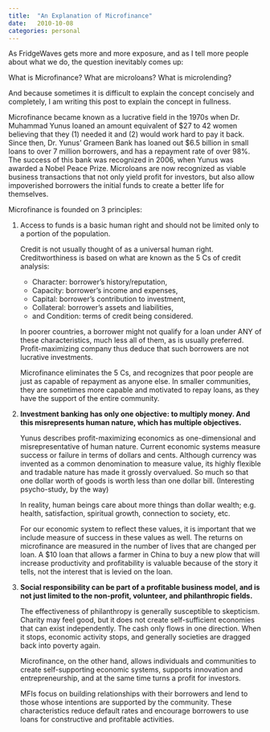 ```yaml
---
title:  "An Explanation of Microfinance"
date:   2010-10-08
categories: personal
---
```


As FridgeWaves gets more and more exposure, and as I tell more people about what we do, the question inevitably comes up:

What is Microfinance? What are microloans? What is microlending?

And because sometimes it is difficult to explain the concept concisely and completely, I am writing this post to explain the concept in fullness.

Microfinance became known as a lucrative field in the 1970s when Dr. Muhammad Yunus loaned an amount equivalent of $27 to 42 women believing that they (1) needed it and (2) would work hard to pay it back. Since then, Dr. Yunus’ Grameen Bank has loaned out $6.5 billion in small loans to over 7 million borrowers, and has a repayment rate of over 98%. The success of this bank was recognized in 2006, when Yunus was awarded a Nobel Peace Prize. Microloans are now recognized as viable business transactions that not only yield profit for investors, but also allow impoverished borrowers the initial funds to create a better life for themselves.

Microfinance is founded on 3 principles:

1. Access to funds is a basic human right and should not be limited only to a portion of the population.

    Credit is not usually thought of as a universal human right. Creditworthiness is based on what are known as the 5 Cs of credit analysis:
    - Character: borrower’s history/reputation,
    - Capacity: borrower’s income and expenses,
    - Capital: borrower’s contribution to investment,
    - Collateral: borrower’s assets and liabilities,
    - and Condition: terms of credit being considered.

    In poorer countries, a borrower might not qualify for a loan under ANY of these characteristics, much less all of them, as is usually preferred. Profit-maximizing company thus deduce that such borrowers are not lucrative investments.

    Microfinance eliminates the 5 Cs, and recognizes that poor people are just as capable of repayment as anyone else. In smaller communities, they are sometimes more capable and motivated to repay loans, as they have the support of the entire community.

1. **Investment banking has only one objective: to multiply money. And this misrepresents human nature, which has multiple objectives.**

    Yunus describes profit-maximizing economics as one-dimensional and misrepresentative of human nature. Current economic systems measure success or failure in terms of dollars and cents. Although currency was invented as a common denomination to measure value, its highly flexible and tradable nature has made it grossly overvalued. So much so that one dollar worth of goods is worth less than one dollar bill. (Interesting psycho-study, by the way)

    In reality, human beings care about more things than dollar wealth; e.g. health, satisfaction, spiritual growth, connection to society, etc.

    For our economic system to reflect these values, it is important that we include measure of success in these values as well. The returns on microfinance are measured in the number of lives that are changed per loan. A $10 loan that allows a farmer in China to buy a new plow that will increase productivity and profitability is valuable because of the story it tells, not the interest that is levied on the loan.

1. **Social responsibility can be part of a profitable business model, and is not just limited to the non-profit, volunteer, and philanthropic fields.**

    The effectiveness of philanthropy is generally susceptible to skepticism. Charity may feel good, but it does not create self-sufficient economies that can exist independently. The cash only flows in one direction. When it stops, economic activity stops, and generally societies are dragged back into poverty again.

    Microfinance, on the other hand, allows individuals and communities to create self-supporting economic systems, supports innovation and entrepreneurship, and at the same time turns a profit for investors.

    MFIs focus on building relationships with their borrowers and lend to those whose intentions are supported by the community. These characteristics reduce default rates and encourage borrowers to use loans for constructive and profitable activities.
